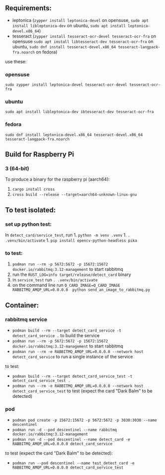 ## Requirements:

- leptonica (`zypper install leptonica-devel` on opensuse, `sudo apt install libleptonica-dev` on ubuntu, `sudo apt install leptonica-devel.x86_64`)
- tesseract (`zypper install tesseract-ocr-devel tesseract-ocr-fra` on opensuse `sudo apt install libtesseract-dev tesseract-ocr-fra` on ubuntu, `sudo dnf install tesseract-devel.x86_64 tesseract-langpack-fra.noarch` on fedora)

use these:

### opensuse
`sudo zypper install leptonica-devel tesseract-ocr-devel tesseract-ocr-fra`

### ubuntu
`sudo apt install libleptonica-dev ibtesseract-dev tesseract-ocr-fra`

### fedora
`sudo dnf install leptonica-devel.x86_64 tesseract-devel.x86_64 tesseract-langpack-fra.noarch`

## Build for Raspberry Pi

### 3 (64-bit)

To produce a binary for the raspberry pi (aarch64):

1. `cargo install cross`
2. `cross build --release --target=aarch64-unknown-linux-gnu`

## To test isolated:

### set up python test:

In `detect_card/service_test`, run 
    1. `python -m venv .venv`
    1. `. .venv/bin/activate`
    1. `pip install opencv-python-headless pika`
    
### to test:

1. `podman run --rm -p 5672:5672 -p 15672:15672 docker.io/rabbitmq:3.12-management` to start rabbitmq
1. run the `RUST_LOG=info target/release/detect_card` binary
1. in `service_test` run `. .venv/bin/activate`
1. on the command line run `Q_CARD_IMAGE=Q_CARD_IMAGE RABBITMQ_AMQP_URL=0.0.0.0  python send_an_image_to_rabbitmq.py`

## Container:

### rabbitmq service

- `podman build --rm --target detect_card_service -t detect_card_service .` to build the service
- `podman run --rm -p 5672:5672 -p 15672:15672 docker.io/rabbitmq:3.12-management` to start rabbitmq
- `podman run --rm -e RABBITMQ_AMQP_URL=0.0.0.0 --network host detect_card_service` to run a single instance of the service

to test:

- `podman build --rm --target detect_card_service_test -t detect_card_service_test .`
- `podman run --rm -e RABBITMQ_AMQP_URL=0.0.0.0 --network host detect_card_service_test` to test (expect the card "Dark Balm" to be detected)

### pod

- `podman pod create -p 15672:15672 -p 5672:5672 -p 3030:3030 --name descentinel`
- `podman run -d --pod descentinel --name rabbitmq docker.io/rabbitmq:3.12-management`
- `podman run -d --pod descentinel --name detect_card -e RABBITMQ_AMQP_URL=0.0.0.0 detect_card_service`

to test (expect the card "Dark Balm" to be detected):

- `podman run --pod descentinel --name test_detect_card -e RABBITMQ_AMQP_URL=0.0.0.0 detect_card_service_test`
